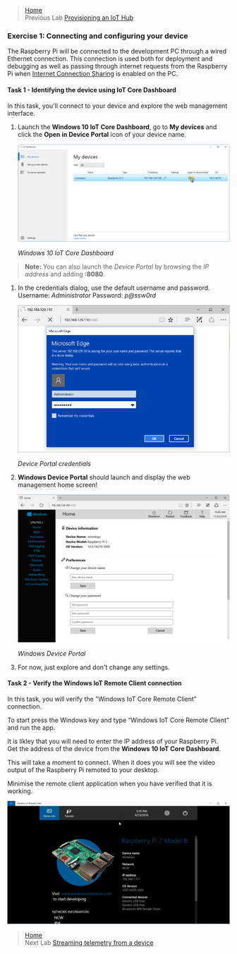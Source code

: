 >[Home](README.md) </br>
>Previous Lab [Provisioning an IoT Hub](AzureIoTHub.md)

### Exercise 1: Connecting and configuring your device ###

The Raspberry Pi will be connected to the development PC through a wired Ethernet connection. 
This connection is used both for deployment and debugging as well as passing through internet requests from the Raspberry Pi when [Internet Connection Sharing](http://ms-iot.github.io/content/en-US/win10/ConnectToDevice.htm) is enabled on the PC.

<a name="Ex1Task1"></a>
#### Task 1 - Identifying the device using IoT Core Dashboard ####

In this task, you'll connect to your device and explore the web management interface.


1. Launch the **Windows 10 IoT Core Dashboard**, go to **My devices** and click the **Open in Device Portal** icon of your device name. 

	![Windows 10 IoT Core Dashboard](Images/ex1task1-watcher.png?raw=true "Windows 10 IoT Core Dashboard")

	_Windows 10 IoT Core Dashboard_

> **Note:** You can also launch the _Device Portal_ by browsing the _IP address_ and adding **:8080**.


1. In the credentials dialog, use the default username and password. Username: _Administrator_ Password: _p@ssw0rd_

	![Device Portal credentials](Images/ex1task1-device-portal-credentials.png?raw=true "Device Portal credentials")

	_Device Portal credentials_

1. **Windows Device Portal** should launch and display the web management home screen!

	![Windows Device Portal](Images/ex1task1-device-portal.png?raw=true "Windows Device Portal")

	_Windows Device Portal_

1. For now, just explore and don't change any settings.

<a name="Ex1Task2"></a>
#### Task 2 - Verify the Windows IoT Remote Client connection  ####

In this task, you will verify the "Windows IoT Core Remote Client" connection.

To start press the Windows key and type “Windows IoT Core Remote Client” and run the app.

It is  likley that you will need to enter the IP address of your Raspberry Pi. Get the address of the device from the **Windows 10 IoT Core Dashboard**.

This will take a moment to connect. When it does you will see the video output of the Raspberry Pi remoted to your desktop.

Minimise the remote client application when you have verified that it is working.

![Windows IoT Remote Client](Images/windows-iot-remote-client.png?raw=true "Windows IoT Remote Client")

>[Home](README.md) </br>
>Next Lab [Streaming telemetry from a device](DeviceStreaming.md)